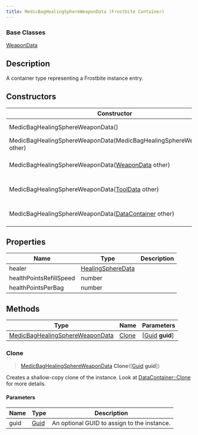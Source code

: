 ```yaml
---
title: MedicBagHealingSphereWeaponData (Frostbite Container)
---
```

### Base Classes

[WeaponData](WeaponData)

## Description

A container type representing a Frostbite instance entry.

## Constructors

| Constructor                                                                                | Description                                                                                                                                           |
| ------------------------------------------------------------------------------------------ | ----------------------------------------------------------------------------------------------------------------------------------------------------- |
| MedicBagHealingSphereWeaponData()                                                          | Create a new instance of this container type.                                                                                                         |
| MedicBagHealingSphereWeaponData(MedicBagHealingSphereWeaponData other)                     | Create a reference copy of an instance of the same type.                                                                                              |
| MedicBagHealingSphereWeaponData([WeaponData](WeaponData) other)                            | Upcast an instance of type [WeaponData](WeaponData) to [MedicBagHealingSphereWeaponData](MedicBagHealingSphereWeaponData).                            |
| MedicBagHealingSphereWeaponData([ToolData](ToolData) other)                                | Upcast an instance of type [ToolData](ToolData) to [MedicBagHealingSphereWeaponData](MedicBagHealingSphereWeaponData).                                |
| MedicBagHealingSphereWeaponData([DataContainer](/vext/ref/cls/shr/datacontainer) other) | Upcast an instance of type [DataContainer](/vext/ref/cls/shr/datacontainer) to [MedicBagHealingSphereWeaponData](MedicBagHealingSphereWeaponData). |

## Properties

| Name                    | Type                                   | Description |
| ----------------------- | -------------------------------------- | ----------- |
| healer                  | [HealingSphereData](HealingSphereData) |             |
| healthPointsRefillSpeed | number                                 |             |
| healthPointsPerBag      | number                                 |             |

## Methods

| Type                                                               | Name            | Parameters                                     |
| ------------------------------------------------------------------ | --------------- | ---------------------------------------------- |
| [MedicBagHealingSphereWeaponData](MedicBagHealingSphereWeaponData) | [Clone](#clone) | \[[Guid](/vext/ref/cls/shr/guid) **guid**\] |

### Clone

> [MedicBagHealingSphereWeaponData](MedicBagHealingSphereWeaponData) **Clone**(\[[Guid](/vext/ref/cls/shr/guid) **guid**\])

Creates a shallow-copy clone of the instance. Look at [DataContainer::Clone](/vext/ref/cls/shr/datacontainer#clone) for more details.

#### Parameters

| Name | Type         | Description                                 |
| ---- | ------------ | ------------------------------------------- |
| guid | [Guid](Guid) | An optional GUID to assign to the instance. |
